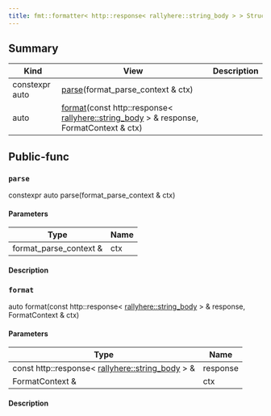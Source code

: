 ```yaml
---
title: fmt::formatter< http::response< rallyhere::string_body > > Struct
---
```



## Summary
| Kind | View | Description |
|------|------|-------------|
|constexpr auto|[parse](/game-host-adapter/structfmt_1_1formatter_3_01http_1_1response_3_01rallyhere_1_1string__body_01_4_01_4xml/#structfmt_1_1formatter_3_01http_1_1response_3_01rallyhere_1_1string__body_01_4_01_4_1a80bb7d5311a11e2139ac890e627bf04c)(format_parse_context & ctx)||
|auto|[format](/game-host-adapter/structfmt_1_1formatter_3_01http_1_1response_3_01rallyhere_1_1string__body_01_4_01_4xml/#structfmt_1_1formatter_3_01http_1_1response_3_01rallyhere_1_1string__body_01_4_01_4_1ab3c00a1c21035c55a4a8cffff22884dc)(const http::response< [rallyhere::string_body](/game-host-adapter/namespacerallyherexml/#namespacerallyhere_1a6a86fdf96ef7e4a9876d443a6bba29ec) > & response, FormatContext & ctx)||
## Public-func



### `parse` <a id="structfmt_1_1formatter_3_01http_1_1response_3_01rallyhere_1_1string__body_01_4_01_4_1a80bb7d5311a11e2139ac890e627bf04c"></a>

constexpr auto parse(format_parse_context & ctx)

#### Parameters

| Type | Name |
|------|------|
|format_parse_context &|ctx|

#### Description






### `format` <a id="structfmt_1_1formatter_3_01http_1_1response_3_01rallyhere_1_1string__body_01_4_01_4_1ab3c00a1c21035c55a4a8cffff22884dc"></a>

auto format(const http::response< [rallyhere::string_body](/game-host-adapter/namespacerallyherexml/#namespacerallyhere_1a6a86fdf96ef7e4a9876d443a6bba29ec) > & response, FormatContext & ctx)

#### Parameters

| Type | Name |
|------|------|
|const http::response< [rallyhere::string_body](/game-host-adapter/namespacerallyherexml/#namespacerallyhere_1a6a86fdf96ef7e4a9876d443a6bba29ec) > &|response|
|FormatContext &|ctx|

#### Description







